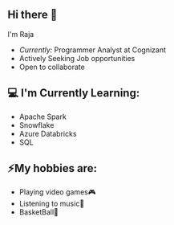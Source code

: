 <h2>Hi there 👋</h2>

I'm Raja

- <i>Currently:</i> Programmer Analyst at Cognizant
- Actively Seeking Job opportunities
- Open to collaborate

<h2>💻 I'm Currently Learning:</h2>

- Apache Spark
- Snowflake
- Azure Databricks
- SQL


<h2> ⚡My hobbies are:</h2>

- Playing video games🎮
- Listening to music🎵
- BasketBall🏀
